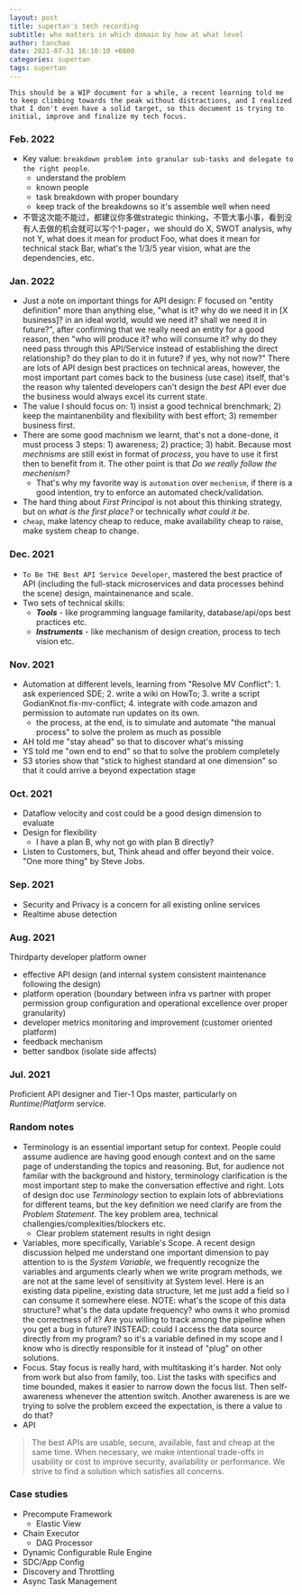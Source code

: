 ```yaml
---
layout: post
title: supertan's tech recording
subtitle: who matters in which domain by how at what level
author: tanchao
date: 2021-07-31 16:10:10 +0800
categories: supertan
tags: supertan
---
```


```
This should be a WIP document for a while, a recent learning told me to keep climbing towards the peak without distractions, and I realized that I don't even have a solid target, so this document is trying to initial, improve and finalize my tech focus.
```

### Feb. 2022
* Key value: `breakdown problem into granular sub-tasks and delegate to the right people`.
  * understand the problem
  * known people
  * task breakdown with proper boundary
  * keep track of the breakdowns so it's assemble well when need
* 不管这次能不能过，都建议你多做strategic thinking，不管大事小事，看到没有人去做的机会就可以写个1-pager，we should do X, SWOT analysis, why not Y, what does it mean for product Foo, what does it mean for technical stack Bar, what's the 1/3/5 year vision, what are the dependencies, etc.

### Jan. 2022
* Just a note on important things for API design: F focused on "entity definition" more than anything else, "what is it? why do we need it in [X business]? in an ideal world, would we need it? shall we need it in future?", after confirming that we really need an entity for a good reason, then "who will produce it? who will consume it? why do they need pass through this API/Service instead of establishing the direct relationship? do they plan to do it in future? if yes, why not now?" There are lots of API design best practices on technical areas, however, the most important part comes back to the business (use case) itself, that's the reason why talented developers can't design the *best* API ever due the business would always excel its current state. 
* The value I should focus on: 1) insist a good technical brenchmark; 2) keep the maintanenbility and flexibility with best effort; 3) remember business first. 
* There are some good machnism we learnt, that's not a done-done, it must process 3 steps: 1) awareness; 2) practice; 3) habit. Because most *mechnisms* are still exist in format of *process*, you have to use it first then to benefit from it. The other point is that *Do we really follow the mechenism?* 
  * That's why my favorite way is `automation` over `mechenism`, if there is a good intention, try to enforce an automated check/validation.
* The hard thing about *First Principal* is not about this thinking strategy, but on *what is the first place?* or technically *what could it be*.
* `cheap`, make latency cheap to reduce, make availability cheap to raise, make system cheap to change.

### Dec. 2021
* `To Be THE Best API Service Developer`, mastered the best practice of API (including the full-stack microservices and data processes behind the scene) design, maintainenance and scale.
* Two sets of technical skills:
  * ***Tools*** - like programming language familarity, database/api/ops best practices etc.
  * ***Instruments*** - like mechanism of design creation, process to tech vision etc.

### Nov. 2021
* Automation at different levels, learning from "Resolve MV Conflict": 1. ask experienced SDE; 2. write a wiki on HowTo; 3. write a script GodianKnot.fix-mv-conflict; 4. integrate with code.amazon and permission to automate run updates on its own. 
  * the process, at the end, is to simulate and automate "the manual process" to solve the prolem as much as possible
* AH told me "stay ahead" so that to discover what's missing
* YS told me "own end to end" so that to solve the problem completely
* S3 stories show that "stick to highest standard at one dimension" so that it could arrive a beyond expectation stage

### Oct. 2021
* Dataflow velocity and cost could be a good design dimension to evaluate
* Design for flexibility 
  * I have a plan B, why not go with plan B directly?
* Listen to Customers, but, Think ahead and offer beyond their voice. "One more thing" by Steve Jobs.

### Sep. 2021

* Security and Privacy is a concern for all existing online services
* Realtime abuse detection

### Aug. 2021

Thirdparty developer platform owner
  * effective API design (and internal system consistent maintenance following the design)
  * platform operation (boundary between infra vs partner with proper permission group configuration and operational excellence over proper granularity)
  * developer metrics monitoring and improvement (customer oriented platform)
  * feedback mechanism 
  * better sandbox (isolate side affects)

### Jul. 2021

Proficient API designer and Tier-1 Ops master, particularly on *Runtime*/*Platform* service.

### Random notes

* Terminology is an essential important setup for context. People could assume audience are having good enough context and on the same page of understanding the topics and reasoning. But, for audience not familar with the background and history, terminology clarification is the most important step to make the conversation effective and right. Lots of design doc use *Terminology* section to explain lots of abbreviations for different teams, but the key definition we need clarify are from the *Problem Statement*. The key problem area, technical challengies/complexities/blockers etc.
  * Clear problem statement results in right design
* Variables, more specifically, Variable's Scope. A recent design discussion helped me understand one important dimension to pay attention to is the *System Variable*, we frequently recognize the variables and arguments clearly when we write program methods, we are not at the same level of sensitivity at System level. Here is an existing data pipeline, existing data structure, let me just add a field so I can consume it somewhere elese. NOTE: what's the scope of this data structure? what's the data update frequency? who owns it who promisd the correctness of it? Are you willing to track among the pipeline when you get a bug in future? INSTEAD: could I access the data source directly from my program? so it's a variable defined in my scope and I know who is directly responsible for it instead of "plug" on other solutions.
* Focus. Stay focus is really hard, with multitasking it's harder. Not only from work but also from family, too. List the tasks with specifics and time bounded, makes it easier to narrow down the focus list. Then self-awareness whenever the attention switch. Another awareness is are we trying to solve the problem exceed the expectation, is there a value to do that?
* API
>The best APIs are usable, secure, available, fast and cheap at the same time. When necessary, we make intentional trade-offs in usability or cost to improve security, availability or performance. We strive to find a solution which satisfies all concerns.


### Case studies
* Precompute Framework
  * Elastic View
* Chain Executor
  * DAG Processor
* Dynamic Configurable Rule Engine
* SDC/App Config
* Discovery and Throttling
* Async Task Management